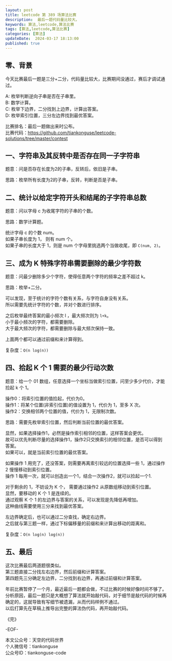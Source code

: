 ```yaml
---
layout: post  
title: leetcode 第 389 场算法比赛 
description:  最后一题代码量比较大。  
keywords: 算法,leetcode,算法比赛  
tags: [算法,leetcode,算法比赛]  
categories: [算法]  
updateDate:  2024-03-17 18:13:00  
published: true  
---
```



## 零、背景  


今天比赛最后一题是三分+二分，代码量比较大，比赛期间没通过，赛后才调试通过。  


A: 枚举判断逆向子串是否在子串里。  
B: 数学计算。  
C: 枚举下边界，二分找到上边界，计算出答案。  
D: 枚举索引位置，三分左边界找到最优答案。  


比赛排名：最后一题做出来时公布。  
比赛代码：https://github.com/tiankonguse/leetcode-solutions/tree/master/contest  


## 一、字符串及其反转中是否存在同一子字符串  


题意：问是否存在长度为2的子串，反转后，依旧是子串。  


思路：枚举所有长度为2的子串，反转，判断是否是子串。  



## 二、统计以给定字符开头和结尾的子字符串总数  


题意：问以字母 c 为收尾字符的子串的个数。  


思路：数学计算题。  


统计字母 c 的个数 num。  
如果子串长度为 1， 则有 num 个。  
如果子串的长度大于 1，则是 num 个字母里挑选两个当做收尾，即 `C(num, 2)`。  


## 三、成为 K 特殊字符串需要删除的最少字符数


题意：问最少删除多少个字符，使得任意两个字符的频率之差不超过 k。  


思路：枚举+二分。  


可以发现，至于统计的字符个数有关系，与字符自身没有关系。  
所以需要先统计字符的个数，并对个数进行排序。  


之后枚举最终答案的最小频次 l ，最大频次则为 `l+k`。  
小于最小频次的字符，都需要删除。  
大于最大频次的字符，都需要删除与最大频次保持一致。  


上面两个都可以通过前缀和来计算得到。  


复杂度：`O(n log(n))`  



## 四、拾起 K 个 1 需要的最少行动次数  


题意：给一个 01 数组，任意选择一个坐标当做索引位置，问至少多少代价，才能捡起 k 个 1。  


操作0：将索引位置的值捡起，代价为0。   
操作1：将某个位置(非索引位置)的值设置为 1，代价为 1，至多 X 次。  
操作2：交换相邻两个位置的值，代价为 1，无限制次数。  



思路：需要先枚举索引位置，然后判断当前位置的最优答案。  


显然，如果选择操作1，必然是操作索引相邻的位置，这样答案会更优。  
故可以优先判断尽量的选择操作1，操作2只交换索引的相邻位置，是否可以得到答案。  
如果可以，就是当前索引位置的最优答案。  


如果操作 1 用完了，还没答案，则需要再离索引较远的位置选择一些 1，通过操作 2 慢慢移动到索引位置。  
操作 1 每用一次，就可以创造出一个1，结合一次操作2，就可以捡起一个1.  


对于剩余的 1，不妨设为 K 个， 需要通过操作2 从原数组移动到索引位置。  
显然，要移动的 K 个 1 是连续的。  
通过观察 K 个 1 的左边界与答案的关系，可以发现是先降低再增加。  
这种曲线需要使用三分来找到最优答案。  


左边界确定后，也可以通过二分查找，确定右边界。  
之后就与第三题一样，通过下标偏移量的前缀和来计算出移动的距离和。  


复杂度：`O(n log(n) log(n))`  


## 五、最后  


这次比赛最后两道题很类似。  
第三题直接二分找左右边界，然后前缀和计算答案。  
第四题先三分确定左边界，二分找到右边界，再通过前缀和计算答案。  


年前比赛暂停了一个月，最近最后一题都会做，不过比赛的时候好像时间不够了。  
分析原因，最后一题只是大概想了算法就开始敲代码，对于细节是敲代码的时候再确定的，这就导致有写细节被遗漏，从而代码样例不通过。  
以后打算先在草稿上推导出完整的算法伪代码，再开始敲代码。  


《完》  


-EOF-  



本文公众号：天空的代码世界  
个人微信号：tiankonguse  
公众号ID：tiankonguse-code  
  

